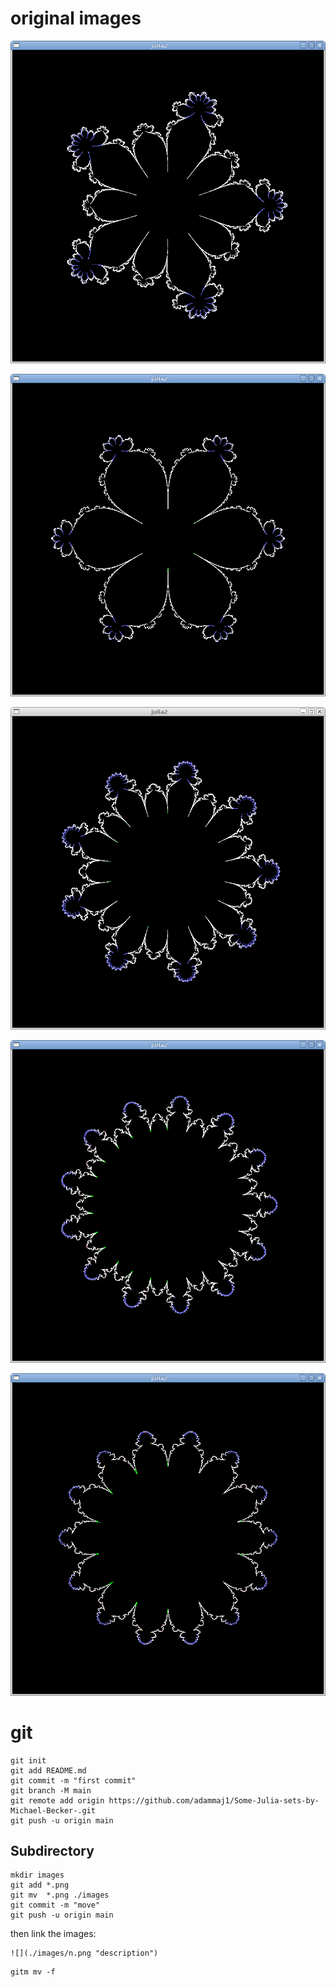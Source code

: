 






# original images

![](./images/z6-z.png "description")   

![](./images/z7-z.png "description")   

![](./images/z10-z.png "description")   

![](./images/z14-z.png "description")   

![](./images/z15-z.png "description")   







# git
```git
git init
git add README.md
git commit -m "first commit"
git branch -M main
git remote add origin https://github.com/adammaj1/Some-Julia-sets-by-Michael-Becker-.git
git push -u origin main
```



## Subdirectory

```git
mkdir images
git add *.png
git mv  *.png ./images
git commit -m "move"
git push -u origin main
```

then link the images:


```
![](./images/n.png "description") 
```


```
gitm mv -f 
```
